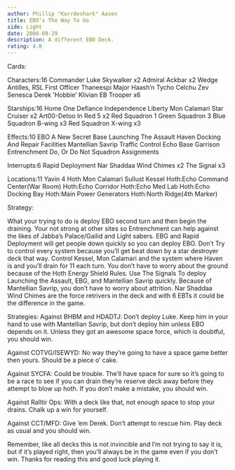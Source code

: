 ```yaml
---
author: Phillip "Karrdeshark" Aasen
title: EBO’s The Way To Go
side: Light
date: 2000-09-29
description: A different EBO Deck.
rating: 4.0
---
```

Cards: 

Characters:16
Commander Luke Skywalker x2
Admiral Ackbar x2
Wedge Antilles, RSL
First Officer Thaneespi
Major Haash’n
Tycho Celchu
Zev Senesca
Derek ’Hobbie’ Klivian
EB Trooper x6

Starships:16
Home One
Defiance
Independence
Liberty
Mon Calamari Star Cruiser x2
Art00-Detoo In Red 5 x2
Red Squadron 1
Green Squadron 3
Blue Squadron B-wing x3
Red Squadron X-wing x3

Effects:10
EBO
A New Secret Base
Launching The Assault
Haven
Docking And Repair Facilities
Mantellian Savrip
Traffic Control
Echo Base Garrison
Entrenchment
Do, Or Do Not
Squadron Assignments

Interrupts:6
Rapid Deployment
Nar Shaddaa Wind Chimes x2
The Signal x3

Locations:11
Yavin 4
Hoth
Mon Calamari
Sullust
Kessel
Hoth:Echo Command Center(War Room)
Hoth:Echo Corridor
Hoth:Echo Med Lab
Hoth:Echo Docking Bay
Hoth:Main Power Generators
Hoth:North Ridge(4th Marker) 

Strategy: 

What your trying to do is deploy EBO second turn and then begin the draining. Your not strong at other sites so Entrenchment can help against the likes of Jabba’s Palace/Gailid and Light sabers.
EBG and Rapid Deployment will get people down quickly so you can deploy EBO. Don’t Try to control every system because you’ll get beat down by a star destroyer deck that way. Control Kessel, Mon Calamari and the system where Haven is and you’ll drain for 11 each turn. You don’t have to worry about the ground because of the Hoth Energy Shield Rules. Use The Signals To deploy Launching the Assault, EBG, and Mantellian Savrip quickly. Because of Mantellian Savrip, you don’t have to worry about attrition. Nar Shaddaa Wind Chimes are the force retrivers in the deck and with 6 EBTs it could be the difference in the game.

Strategies:
Against BHBM and HDADTJ:
Don’t deploy Luke. Keep him in your hand to use with Mantellian Savrip, but don’t deploy him unless EBO depends on it. Unless they got an awesome space force, which is doubtful, you should win.

Against COTVG/ISEWYD:
No way they’re going to have a space game better then yours. Should be a piece o’ cake.

Against SYCFA:
Could be trouble. The’ll have space for sure so it’s going to be a race to see if you can drain they’re reserve deck away before they attempt to blow up hoth. If you don’t make a mistake, you should win.

Against Ralltir Ops:
With a deck like that, not enough space to stop your drains. Chalk up a win for yourself.

Against CCT/MFD:
Give ’em Derek. Don’t attempt to rescue him. Play deck as usual and you should win.

Remember, like all decks this is not invincible and I’m not trying to say it is, but if it’s played right, then you’ll always be in the game even if you don’t win.
Thanks for reading this and good luck playing it.  